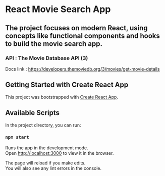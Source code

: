 # React Movie Search App

## The project focuses on modern React, using concepts like functional components and hooks to build the movie search app.

### API : The Movie Database API (3)

Docs link : https://developers.themoviedb.org/3/movies/get-movie-details

## Getting Started with Create React App

This project was bootstrapped with [Create React App](https://github.com/facebook/create-react-app).

## Available Scripts

In the project directory, you can run:

### `npm start`

Runs the app in the development mode.\
Open [http://localhost:3000](http://localhost:3000) to view it in the browser.

The page will reload if you make edits.\
You will also see any lint errors in the console.
